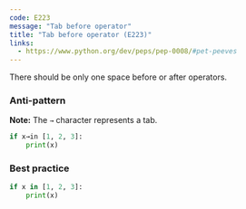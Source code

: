 ```yaml
---
code: E223
message: "Tab before operator"
title: "Tab before operator (E223)"
links:
  - https://www.python.org/dev/peps/pep-0008/#pet-peeves
---
```


There should be only one space before or after operators.

### Anti-pattern

**Note:** The `→` character represents a tab.

```python
if x→in [1, 2, 3]:
    print(x)
```

### Best practice

```python
if x in [1, 2, 3]:
    print(x)
```
